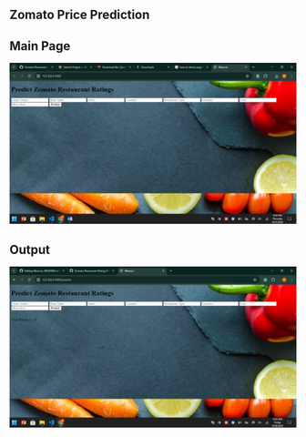 ## Zomato Price Prediction

## Main Page
![Main Page](https://github.com/Pallav7533/iNeuron_/blob/main/Demo%20images/1.png)

## Output
![Output](https://github.com/Pallav7533/iNeuron_/blob/main/Demo%20images/2.png)
